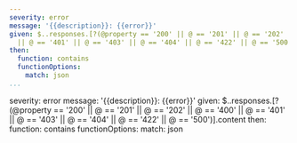 ---
severity: error
message: '{{description}}: {{error}}'
given: $..responses.[?(@property == '200' || @ == '201' || @ == '202' || @ == '400'
  || @ == '401' || @ == '403' || @ == '404' || @ == '422' || @ == '500')].content
then:
  function: contains
  functionOptions:
    match: json
...severity: error
message: '{{description}}: {{error}}'
given: $..responses.[?(@property == '200' || @ == '201' || @ == '202' || @ == '400'
  || @ == '401' || @ == '403' || @ == '404' || @ == '422' || @ == '500')].content
then:
  function: contains
  functionOptions:
    match: json
